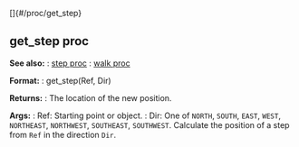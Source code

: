 []{#/proc/get_step}
## get_step proc
**See also:**
:   [step proc](#/proc/step)
:   [walk proc](#/proc/walk)
<!-- -->
**Format:**
:   get_step(Ref, Dir)
<!-- -->
**Returns:**
:   The location of the new position.
<!-- -->
**Args:**
:   Ref: Starting point or object.
:   Dir: One of `NORTH`, `SOUTH`, `EAST`, `WEST`, `NORTHEAST`,
    `NORTHWEST`, `SOUTHEAST`, `SOUTHWEST`.
Calculate the position of a step from `Ref` in the direction `Dir`.